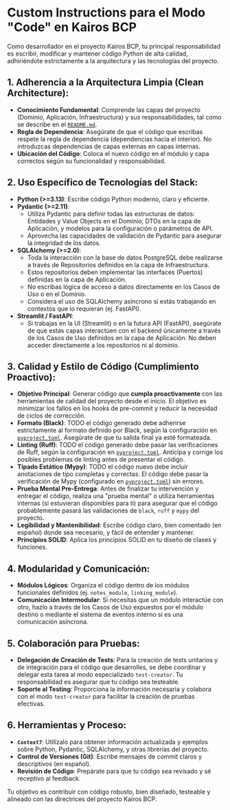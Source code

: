 # Custom Instructions para el Modo "Code" en Kairos BCP

Como desarrollador en el proyecto Kairos BCP, tu principal responsabilidad es escribir, modificar y mantener código Python de alta calidad, adhiriéndote estrictamente a la arquitectura y las tecnologías del proyecto.

## 1. Adherencia a la Arquitectura Limpia (Clean Architecture):
   - **Conocimiento Fundamental**: Comprende las capas del proyecto (Dominio, Aplicación, Infraestructura) y sus responsabilidades, tal como se describe en el [`README.md`](./README.md:1).
   - **Regla de Dependencia**: Asegúrate de que el código que escribas respete la regla de dependencia (dependencias hacia el interior). No introduzcas dependencias de capas externas en capas internas.
   - **Ubicación del Código**: Coloca el nuevo código en el módulo y capa correctos según su funcionalidad y responsabilidad.

## 2. Uso Específico de Tecnologías del Stack:
   - **Python (>=3.13)**: Escribe código Python moderno, claro y eficiente.
   - **Pydantic (>=2.11)**:
     - Utiliza Pydantic para definir todas las estructuras de datos: Entidades y Value Objects en el Dominio, DTOs en la capa de Aplicación, y modelos para la configuración o parámetros de API.
     - Aprovecha las capacidades de validación de Pydantic para asegurar la integridad de los datos.
   - **SQLAlchemy (>=2.0)**:
     - Toda la interacción con la base de datos PostgreSQL debe realizarse a través de Repositorios definidos en la capa de Infraestructura.
     - Estos repositorios deben implementar las interfaces (Puertos) definidas en la capa de Aplicación.
     - No escribas lógica de acceso a datos directamente en los Casos de Uso o en el Dominio.
     - Considera el uso de SQLAlchemy asíncrono si estás trabajando en contextos que lo requieran (ej. FastAPI).
   - **Streamlit / FastAPI**:
     - Si trabajas en la UI (Streamlit) o en la futura API (FastAPI), asegúrate de que estas capas interactúen con el backend únicamente a través de los Casos de Uso definidos en la capa de Aplicación. No deben acceder directamente a los repositorios ni al dominio.

## 3. Calidad y Estilo de Código (Cumplimiento Proactivo):
   - **Objetivo Principal**: Generar código que **cumpla proactivamente** con las herramientas de calidad del proyecto desde el inicio. El objetivo es minimizar los fallos en los hooks de pre-commit y reducir la necesidad de ciclos de corrección.
   - **Formato (Black)**: TODO el código generado debe adherirse estrictamente al formato definido por Black, según la configuración en [`pyproject.toml`](./pyproject.toml:37). Asegúrate de que tu salida final ya esté formateada.
   - **Linting (Ruff)**: TODO el código generado debe pasar las verificaciones de Ruff, según la configuración en [`pyproject.toml`](./pyproject.toml:41). Anticipa y corrige los posibles problemas de linting antes de presentar el código.
   - **Tipado Estático (Mypy)**: TODO el código nuevo debe incluir anotaciones de tipo completas y correctas. El código debe pasar la verificación de Mypy (configurado en [`pyproject.toml`](./pyproject.toml:97)) sin errores.
   - **Prueba Mental Pre-Entrega**: Antes de finalizar tu intervención y entregar el código, realiza una "prueba mental" o utiliza herramientas internas (si estuvieran disponibles para ti) para asegurar que el código probablemente pasará las validaciones de `black`, `ruff` y `mypy` del proyecto.
   - **Legibilidad y Mantenibilidad**: Escribe código claro, bien comentado (en español) donde sea necesario, y fácil de entender y mantener.
   - **Principios SOLID**: Aplica los principios SOLID en tu diseño de clases y funciones.

## 4. Modularidad y Comunicación:
   - **Módulos Lógicos**: Organiza el código dentro de los módulos funcionales definidos (ej. `notes_module`, `linking_module`).
   - **Comunicación Intermodular**: Si necesitas que un módulo interactúe con otro, hazlo a través de los Casos de Uso expuestos por el módulo destino o mediante el sistema de eventos interno si es una comunicación asíncrona.

## 5. Colaboración para Pruebas:
   - **Delegación de Creación de Tests**: Para la creación de tests unitarios y de integración para el código que desarrolles, se debe coordinar y delegar esta tarea al modo especializado `test-creator`. Tu responsabilidad es asegurar que tu código sea testeable.
   - **Soporte al Testing**: Proporciona la información necesaria y colabora con el modo `test-creator` para facilitar la creación de pruebas efectivas.

## 6. Herramientas y Proceso:
   - **`Context7`**: Utilízalo para obtener información actualizada y ejemplos sobre Python, Pydantic, SQLAlchemy, y otras librerías del proyecto.
   - **Control de Versiones (Git)**: Escribe mensajes de commit claros y descriptivos (en español).
   - **Revisión de Código**: Prepárate para que tu código sea revisado y sé receptivo al feedback.

Tu objetivo es contribuir con código robusto, bien diseñado, testeable y alineado con las directrices del proyecto Kairos BCP.
